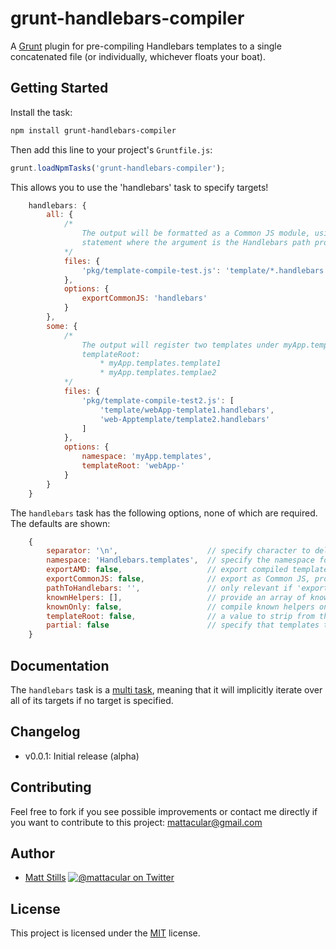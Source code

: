 # grunt-handlebars-compiler

A [Grunt](http://gruntjs.com) plugin for pre-compiling Handlebars templates to a single concatenated file (or individually, whichever floats your boat).

## Getting Started

Install the task:

```bash
npm install grunt-handlebars-compiler
```

Then add this line to your project's `Gruntfile.js`:

```js
grunt.loadNpmTasks('grunt-handlebars-compiler');
```

This allows you to use the 'handlebars' task to specify targets!

```js
	handlebars: {
		all: {
			/*
				The output will be formatted as a Common JS module, using a require()
				statement where the argument is the Handlebars path provided in the option.
			*/
			files: {
				'pkg/template-compile-test.js': 'template/*.handlebars'
			},
			options: {
				exportCommonJS: 'handlebars'
			}
		},
		some: {
			/*
				The output will register two templates under myApp.templates namespace after stripping the 
				templateRoot:
					* myApp.templates.template1
					* myApp.templates.templae2
			*/
			files: {
				'pkg/template-compile-test2.js': [
					'template/webApp-template1.handlebars', 
					'web-Apptemplate/template2.handlebars'
				] 
			},
			options: {
				namespace: 'myApp.templates',
				templateRoot: 'webApp-'
			}
		}
	}
```

The `handlebars` task has the following options, none of which are required. The defaults are shown:

```js
	{
		separator: '\n',					// specify character to delimit individual compiled files in the output
		namespace: 'Handlebars.templates',	// specify the namespace for templates to be registered to
		exportAMD: false,					// export compiled templates as AMD (RequireJS) module
		exportCommonJS: false,				// export as Common JS, provide string path to Handlebars instead of false
		pathToHandlebars: '',				// only relevant if 'exportAMD === true' - provide path to Handlebars
		knownHelpers: [],					// provide an array of known helpers
		knownOnly: false,					// compile known helpers only (requires 'knownHelpers')
		templateRoot: false,				// a value to strip from the beginning of template names
		partial: false						// specify that templates these templates are partials
	}
```

## Documentation

The `handlebars` task is a [multi task](https://github.com/gruntjs/grunt/blob/master/docs/types_of_tasks.md#multi-tasks), meaning that it will implicitly iterate over all of its targets if no target is specified.

## Changelog

* v0.0.1: Initial release (alpha)

## Contributing

Feel free to fork if you see possible improvements or contact me directly if you want to contribute to this project: mattacular@gmail.com

## Author

* [Matt Stills](http://www.mattstills.com)
  [![@mattacular on Twitter](https://secure.gravatar.com/avatar/fc34dc6cf17121952e967cdba43f76fe?s=70)](http://twitter.com/mattacular "Follow @mattacular on Twitter")

## License

This project is licensed under the [MIT](http://mths.be/mit) license.